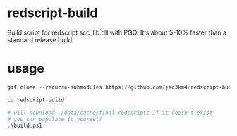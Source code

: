 # redscript-build
Build script for redscript scc_lib.dll with PGO.
It's about 5-10% faster than a standard release build.

# usage
```ps1
git clone --recurse-submodules https://github.com/jac3km4/redscript-build.git

cd redscript-build

# will download ./data/cache/final.redscripts if it doesn't exist
# you can populate it yourself
.\build.ps1
```
